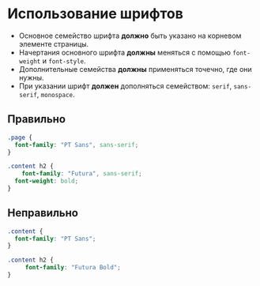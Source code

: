 # Использование шрифтов

- Основное семейство шрифта **должно** быть указано на корневом элементе страницы.
- Начертания основного шрифта **должны** меняться с помощью `font-weight` и `font-style`.
- Дополнительные семейства **должны** применяться точечно, где они нужны.
- При указании шрифт **должен** дополняться семейством: `serif`, `sans-serif`, `monospace`.

## Правильно

```css
.page {
  font-family: "PT Sans", sans-serif;
}

.content h2 {
	font-family: "Futura", sans-serif;
  font-weight: bold;
}
```

## Неправильно

```css
.content {
  font-family: "PT Sans";
}

.content h2 {
	 font-family: "Futura Bold";
}
```
